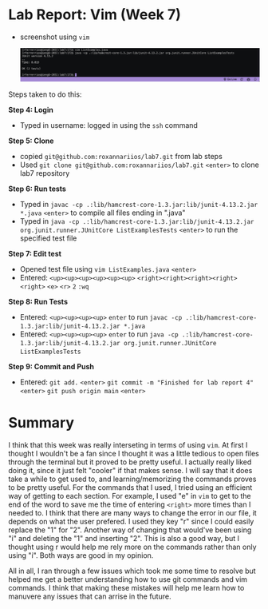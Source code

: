 # Lab Report: Vim (Week 7)
* screenshot using ```vim```

  ![Image](labreport4screenshot.jpg)

Steps taken to do this:

**Step 4: Login** 
 * Typed in username: logged in using the ```ssh``` command

**Step 5: Clone**
 * copied ```git@github.com:roxannariios/lab7.git``` from lab steps
 *  Used ```git clone git@github.com:roxannariios/lab7.git``` ```<enter>``` to clone lab7 repository

**Step 6: Run tests**
 * Typed in ```javac -cp .:lib/hamcrest-core-1.3.jar:lib/junit-4.13.2.jar *.java``` ```<enter>``` to compile all files ending in ".java"
 * Typed in ```java -cp .:lib/hamcrest-core-1.3.jar:lib/junit-4.13.2.jar org.junit.runner.JUnitCore ListExamplesTests``` ```<enter>``` to run the specified test file

**Step 7: Edit test**
* Opened test file using ```vim ListExamples.java``` ```<enter>```
* Entered: ```<up><up><up><up><up><up>``` ```<right><right><right><right><right>``` ```<e>``` ```<r>``` ```2``` ```:wq```

**Step 8: Run Tests**
* Entered: ```<up><up><up><up>``` ```enter``` to run ```javac -cp .:lib/hamcrest-core-1.3.jar:lib/junit-4.13.2.jar *.java```
* Entered: ```<up><up><up><up>``` ```enter``` to run ```java -cp .:lib/hamcrest-core-1.3.jar:lib/junit-4.13.2.jar org.junit.runner.JUnitCore ListExamplesTests```

**Step 9: Commit and Push** 
* Entered: ```git add.``` ```<enter>``` ```git commit -m "Finished for lab report 4"``` ```<enter>``` ```git push origin main``` ```<enter>```


# Summary 

I think that this week was really interseting in terms of using ```vim```. At first I thought I wouldn't be a fan since I thought it was a little tedious to open files through the terminal but it proved to be pretty useful. I actually really liked doing it, since it just felt "cooler" if that makes sense. I will say that it does take a while to get used to, and learning/memorizing the commands proves to be pretty useful. For the commands that I used, I tried using an efficient way of getting to each section. For example, I used "e" in ```vim``` to get to the end of the word to save me the time of entering ```<right>``` more times than I needed to. I think that there are many ways to change the error in our file, it depends on what the user prefered. I used they key "r" since I could easily replace the "1" for "2". Another way of changing that would've been using "i" and deleting the "1" and inserting "2". This is also a good way, but I thought using r would help me rely more on the commands rather than only using "i". Both ways are good in my opinion.

All in all, I ran through a few issues which took me some time to resolve but helped me get a better understanding how to use git commands and vim commands. I think that making these mistakes will help me learn how to manuvere any issues that can arrise in the future. 
